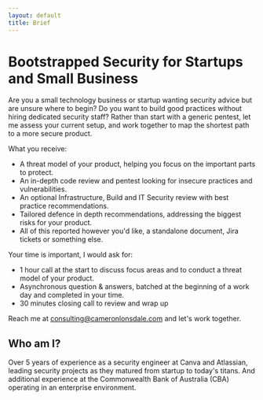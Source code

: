 ```yaml
---
layout: default
title: Brief
---
```


# Bootstrapped Security for Startups and Small Business

Are you a small technology business or startup wanting security advice but are unsure where to begin? Do you want to build good practices without hiring dedicated security staff? Rather than start with a generic pentest, let me assess your current setup, and work together to map the shortest path to a more secure product.

What you receive:
- A threat model of your product, helping you focus on the important parts to protect.
- An in-depth code review and pentest looking for insecure practices and vulnerabilities.
- An optional Infrastructure, Build and IT Security review with best practice recommendations.
- Tailored defence in depth recommendations, addressing the biggest risks for your product.
- All of this reported however you'd like, a standalone document, Jira tickets or something else.

Your time is important, I would ask for:
- 1 hour call at the start to discuss focus areas and to conduct a threat model of your product.
- Asynchronous question & answers, batched at the beginning of a work day and completed in your time.
- 30 minutes closing call to review and wrap up

Reach me at <span style="color:#8cc2dd">consulting@cameronlonsdale.com</span> and let's work together.

## Who am I?

Over 5 years of experience as a security engineer at Canva and Atlassian, leading security projects as they matured from startup to today's titans. And additional experience at the Commonwealth Bank of Australia (CBA) operating in an enterprise environment.
